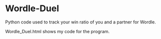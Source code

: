 # Wordle-Duel
Python code used to track your win ratio of you and a partner for Wordle. 

Wordle_Duel.html shows my code for the program. 
